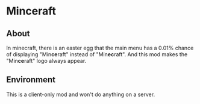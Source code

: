 # Minceraft
## About
In minecraft, there is an easter egg that the main menu has a 0.01% chance of displaying "Min**ce**raft" instead of "Min**ec**raft". And this mod makes the "Min**ce**raft" logo always appear.

## Environment
This is a client-only mod and won't do anything on a server.
